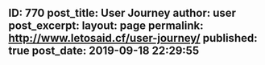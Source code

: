 ---
---
ID: 770
post_title: User Journey
author: user
post_excerpt:
layout: page
permalink: http://www.letosaid.cf/user-journey/
published: true
post_date: 2019-09-18 22:29:55
---
